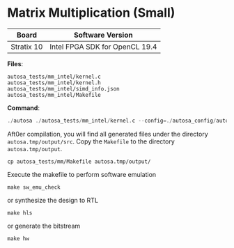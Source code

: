 # Matrix Multiplication (Small)

Board        | Software Version
-------------|-----------------
Stratix 10 | Intel FPGA SDK for OpenCL 19.4

__Files__:
```
autosa_tests/mm_intel/kernel.c
autosa_tests/mm_intel/kernel.h
autosa_tests/mm_intel/simd_info.json
autosa_tests/mm_intel/Makefile
```

__Command__:
```c
./autosa ./autosa_tests/mm_intel/kernel.c --config=./autosa_config/autosa_config.json --target=autosa_opencl --output-dir=./autosa.tmp/output --sa-sizes="{kernel[]->space_time[3];kernel[]->array_part[16,16,16];kernel[]->array_part_L2[2,2,2];kernel[]->latency[8,8];kernel[]->simd[2]}" --simd-info=./autosa_tests/mm_intel/simd_info.json --host-serialize --loop-infinitize --double-buffer-style=0
```

Aft0er compilation, you will find all generated files under the directory `autosa.tmp/output/src`. Copy the `Makefile` to the directory `autosa.tmp/output`.

```
cp autosa_tests/mm/Makefile autosa.tmp/output/
```

Execute the makefile to perform software emulation
```
make sw_emu_check
```
or synthesize the design to RTL
```
make hls
```
or generate the bitstream
```
make hw
```
